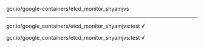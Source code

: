 gcr.io/google-containers/etcd_monitor_shyamjvs 

----
gcr.io/google_containers/etcd_monitor_shyamjvs:test √

gcr.io/google_containers/etcd_monitor_shyamjvs:test √

